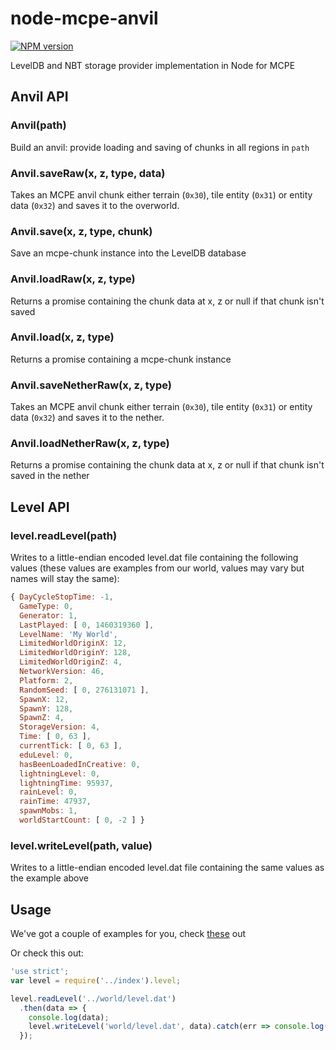 node-mcpe-anvil
===============

[![NPM version](https://img.shields.io/npm/v/mcpe-anvil.svg)](http://npmjs.com/package/mcpe-anvil)

LevelDB and NBT storage provider implementation in Node for MCPE

## Anvil API

### Anvil(path)
Build an anvil: provide loading and saving of chunks in all regions in `path`

### Anvil.saveRaw(x, z, type, data)
Takes an MCPE anvil chunk either terrain (`0x30`), tile entity (`0x31`) or entity data (`0x32`) and saves it to the overworld.

### Anvil.save(x, z, type, chunk)
Save an mcpe-chunk instance into the LevelDB database

### Anvil.loadRaw(x, z, type)
Returns a promise containing the chunk data at x, z or null if that chunk isn't saved

### Anvil.load(x, z, type)
Returns a promise containing a mcpe-chunk instance

### Anvil.saveNetherRaw(x, z, type)
Takes an MCPE anvil chunk either terrain (`0x30`), tile entity (`0x31`) or entity data (`0x32`) and saves it to the nether.

### Anvil.loadNetherRaw(x, z, type)
Returns a promise containing the chunk data at x, z or null if that chunk isn't saved in the nether

## Level API

### level.readLevel(path)

Writes to a little-endian encoded level.dat file containing the following values (these values are examples from our world, values may vary but names will stay the same):

```javascript
{ DayCycleStopTime: -1,
  GameType: 0,
  Generator: 1,
  LastPlayed: [ 0, 1460319360 ],
  LevelName: 'My World',
  LimitedWorldOriginX: 12,
  LimitedWorldOriginY: 128,
  LimitedWorldOriginZ: 4,
  NetworkVersion: 46,
  Platform: 2,
  RandomSeed: [ 0, 276131071 ],
  SpawnX: 12,
  SpawnY: 128,
  SpawnZ: 4,
  StorageVersion: 4,
  Time: [ 0, 63 ],
  currentTick: [ 0, 63 ],
  eduLevel: 0,
  hasBeenLoadedInCreative: 0,
  lightningLevel: 0,
  lightningTime: 95937,
  rainLevel: 0,
  rainTime: 47937,
  spawnMobs: 1,
  worldStartCount: [ 0, -2 ] }
```

### level.writeLevel(path, value)

Writes to a little-endian encoded level.dat file containing the same values as the example above

## Usage
We've got a couple of examples for you, check [these](https://github.com/mhsjlw/node-mcpe-anvil/tree/master/examples) out

Or check this out:
```javascript
'use strict';
var level = require('../index').level;

level.readLevel('../world/level.dat')
  .then(data => {
    console.log(data);
    level.writeLevel('world/level.dat', data).catch(err => console.log(err.stack));
  });
```
